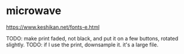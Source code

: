 # microwave

https://www.keshikan.net/fonts-e.html

TODO: make print faded, not black, and put it on a few buttons, rotated slightly.
TODO: if I use the print, downsample it. it's a large file.
